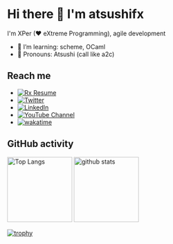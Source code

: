 # Hi there 👋 I'm atsushifx

I'm XPer (♥ eXtreme Programming), agile development

- 🌱 I’m learning: scheme, OCaml
- 👯 Pronouns: Atsushi (call like a2c)

## Reach me

- [![Rx Resume](https://img.shields.io/badge/rx_resume-atsushifx-lightgray)](https://rxresu.me/r/sn61jrVd)
- [![Twitter](https://img.shields.io/twitter/follow/atsushifx?style=social)](https://twitter.com/atsushifx)
- [![LinkedIn](https://img.shields.io/badge/llinkedin-atsushifx-blue)](https://www.linkedin.com/in/atsushifx)
- [![YouTube Channel](https://img.shields.io/youtube/channel/views/UCxkECmz7aQwsvz-9sszI6iw?style=social)](https://www.youtube.com/channel/UCxkECmz7aQwsvz-9sszI6iw)
- [![wakatime](https://wakatime.com/badge/user/81aa8002-60bc-4b25-8883-5f9403b1183c.svg)](https://wakatime.com/@atsushifx)

## GitHub activity

<!-- Top \langs & stats -->
<p align="left">
  <img alt="Top Langs" height="150px" src="https://github-readme-stats.vercel.app/api/top-langs/?username=atsushifx&layout=compact&show_icons=true&theme=dracura" />
  <img alt="github stats" height="150px" src="https://github-readme-stats.vercel.app/api?username=atsushifx&theme=drscura&show_icons=ture" />
</p>

[![trophy](https://github-profile-trophy.vercel.app/?username=atsushifx)](https://github.com/ryo-ma/github-profile-trophy)

